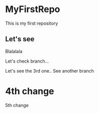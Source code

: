 # MyFirstRepo
This is my first repository

## Let's see
Blalalala

Let's check branch...

Let's see the 3rd one..
See another branch


4th change
=======
5th change
